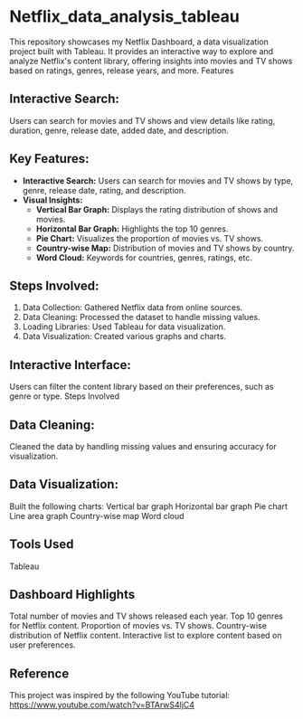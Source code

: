 # Netflix_data_analysis_tableau
This repository showcases my Netflix Dashboard, a data visualization project built with Tableau. It provides an interactive way to explore and analyze Netflix's content library, offering insights into movies and TV shows based on ratings, genres, release years, and more.
Features
## Interactive Search:

Users can search for movies and TV shows and view details like rating, duration, genre, release date, added date, and description.
## Key Features:
- **Interactive Search:** Users can search for movies and TV shows by type, genre, release date, rating, and description.
- **Visual Insights:**
  - **Vertical Bar Graph:** Displays the rating distribution of shows and movies.
  - **Horizontal Bar Graph:** Highlights the top 10 genres.
  - **Pie Chart:** Visualizes the proportion of movies vs. TV shows.
  - **Country-wise Map:** Distribution of movies and TV shows by country.
  - **Word Cloud:** Keywords for countries, genres, ratings, etc.

## Steps Involved:
1. Data Collection: Gathered Netflix data from online sources.
2. Data Cleaning: Processed the dataset to handle missing values.
3. Loading Libraries: Used Tableau for data visualization.
4. Data Visualization: Created various graphs and charts.

## Interactive Interface:
Users can filter the content library based on their preferences, such as genre or type.
Steps Involved

## Data Cleaning:
Cleaned the data by handling missing values and ensuring accuracy for visualization.

## Data Visualization:
Built the following charts:
Vertical bar graph
Horizontal bar graph
Pie chart
Line area graph
Country-wise map
Word cloud
## Tools Used
Tableau
## Dashboard Highlights
Total number of movies and TV shows released each year.
Top 10 genres for Netflix content.
Proportion of movies vs. TV shows.
Country-wise distribution of Netflix content.
Interactive list to explore content based on user preferences.
## Reference
This project was inspired by the following YouTube tutorial:
https://www.youtube.com/watch?v=BTArwS4ljC4

